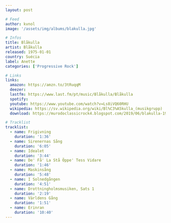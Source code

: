 ```yaml
---
layout: post

# Feed
author: kvnol
image: '/assets/img/albums/blakulla.jpg'

# Infos
title: Blåkulla
artist: Blåkulla
released: 1975-01-01
country: Suécia
label: Anette
categories: ['Progressive Rock']

# Links
links:
  amazon: https://amzn.to/3tRuqqM
  deezer:
  lastfm: https://www.last.fm/pt/music/Blåkulla/Blåkulla
  spotify:
  youtube: https://www.youtube.com/watch?v=Ls8iVQ60RHU
  wikipedia: https://sv.wikipedia.org/wiki/Bl%C3%A5kulla_(musikgrupp)
  download: https://murodoclassicrock4.blogspot.com/2019/06/blakulla-1975.html

# Tracklist
tracklist:
  - name: Frigivning
    duration: '1:36'
  - name: Sirenernas Sång
    duration: '6:05'
  - name: Idealet
    duration: '3:44'
  - name: De' Få' La Stå Öppe' Tess Vidare
    duration: '1:46'
  - name: Maskinsång
    duration: '5:48'
  - name: I Solnedgången
    duration: '4:51'
  - name: Drottningholmsmusiken, Sats 1
    duration: '2:19'
  - name: Världens Gång
    duration: '1:51'
  - name: Erinran
    duration: '10:40'
---
```

